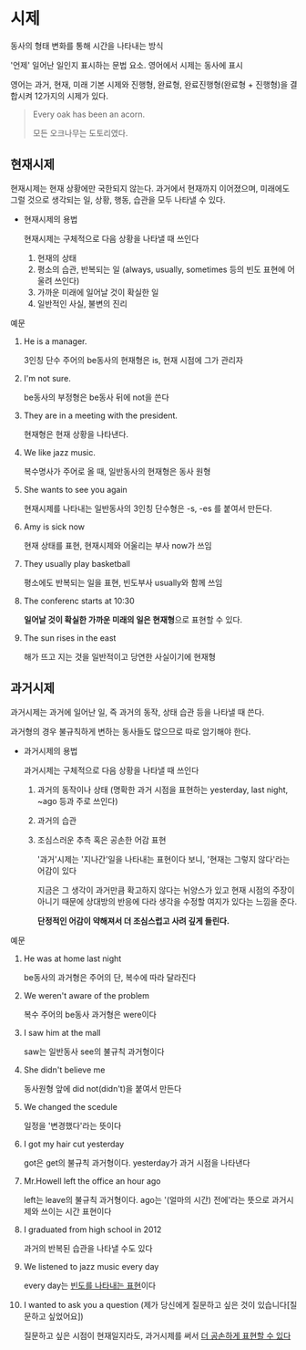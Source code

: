 # 시제

동사의 형태 변화를 통해 시간을 나타내는 방식

'언제' 일어난 일인지 표시하는 문법 요소. 영어에서 시제는 동사에 표시

영어는 과거, 현재, 미래 기본 시제와 진행형, 완료형, 완료진행형(완료형 + 진행형)을 결합시켜 12가지의 시제가 있다.

> Every oak has been an acorn.
>
> 모든 오크나무는 도토리였다.



## 현재시제

현재시제는 현재 상황에만 국한되지 않는다. 과거에서 현재까지 이어졌으며,  미래에도 그럴 것으로 생각되는 일, 상황, 행동, 습관을 모두 나타낼 수 있다.



- 현재시제의 용법

  현재시제는 구체적으로 다음 상황을 나타낼 때 쓰인다

  1. 현재의 상태
  2. 평소의 습관, 반복되는 일 (always, usually, sometimes 등의 빈도 표현에 어울려 쓰인다)
  3. 가까운 미래에 일어날 것이 확실한 일
  4. 일반적인 사실, 불변의 진리



예문

1. He is a manager.

   3인칭 단수 주어의 be동사의 현재형은 is, 현재 시점에 그가 관리자

2. I'm not sure.

   be동사의 부정형은 be동사 뒤에 not을 쓴다

3. They are in a meeting with the president.

   현재형은 현재 상황을 나타낸다.

4. We like jazz music.

   복수명사가 주어로 올 때, 일반동사의 현재형은 동사 원형

5. She wants to see you again

   현재시제를 나타내는 일반동사의 3인칭 단수형은 -s, -es 를 붙여서 만든다.

6. Amy is sick now

   현재 상태를 표현, 현재시제와 어울리는 부사 now가 쓰임

7. They usually play basketball

   평소에도 반복되는 일을 표현, 빈도부사 usually와 함께 쓰임

8. The conferenc starts at 10:30

   **일어날 것이 확실한 가까운 미래의 일은 현재형**으로 표현할 수 있다.

9. The sun rises in the east

   해가 뜨고 지는 것을 일반적이고 당연한 사실이기에 현재형



## 과거시제

과거시제는 과거에 일어난 일, 즉 과거의 동작, 상태 습관 등을 나타낼 때 쓴다.

과거형의 경우 불규칙하게 변하는 동사들도 많으므로 따로 암기해야 한다.



- 과거시제의 용법

  과거시제는 구체적으로 다음 상황을 나타낼 때 쓰인다

  1. 과거의 동작이나 상태 (명확한 과거 시점을 표현하는 yesterday, last night, ~ago 등과 주로 쓰인다) 

  2. 과거의 습관

  3. 조심스러운 추측 혹은 공손한 어감 표현

     '과거'시제는 '지나간'일을 나타내는 표현이다 보니, '현재는 그렇지 않다'라는 어감이 있다

     지금은 그 생각이 과거만큼 확고하지 않다는 뉘양스가 있고 현재 시점의 주장이 아니기 때문에 상대방의 반응에 다라 생각을 수정할 여지가 있다는 느낌을 준다.

     **단정적인 어감이 약해져서 더 조심스럽고 사려 깊게 들린다.**





예문

1. He was at home last night

   be동사의 과거형은 주어의 단, 복수에 따라 달라진다

2. We weren't aware of the problem

   복수 주어의 be동사 과거형은 were이다

3. I saw him at the mall

   saw는 일반동사 see의 불규칙 과거형이다

4. She didn't believe me

   동사원형 앞에 did not(didn't)을 붙여서 만든다

5. We changed the scedule

   일정을 '변경했다'라는 뜻이다

6. I got my hair cut yesterday

   got은 get의 불규칙 과거형이다. yesterday가 과거 시점을 나타낸다 

7. Mr.Howell left the office an hour ago

   left는 leave의 불규칙 과거형이다. ago는 '(얼마의 시간) 전에'라는 뜻으로 과거시제와 쓰이는 시간 표현이다

8. I graduated from high school in 2012

   과거의 반복된 습관을 나타낼 수도 있다

9. We listened to jazz music every day

   every day는 <u>빈도를 나타내는 표현</u>이다

10. I wanted to ask you a question (제가 당신에게 질문하고 싶은 것이 있습니다[질문하고 싶었어요])

    질문하고 싶은 시점이 현재일지라도, 과거시제를 써서 <u>더 공손하게 표현할 수 있다</u>